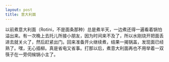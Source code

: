 ```yaml
---
layout: post
title: 意大利面
---
```


以前煮意大利面（Rotini，不是面条那种）总是煮半天，一边煮还得一遍看着锅怕溢出来。有一次晚上去托儿所接小朋友，因为时间来不及了，所以水刚烧开把面丢进去就关火了，然后赶紧出门。回来准备开火继续煮，结果一揭锅盖，发现面已经熟了。嘿，无心插柳。真是省电又省事。打那以后，煮意大利面再也不用举着一双筷子在一旁伺候锅小主了。
